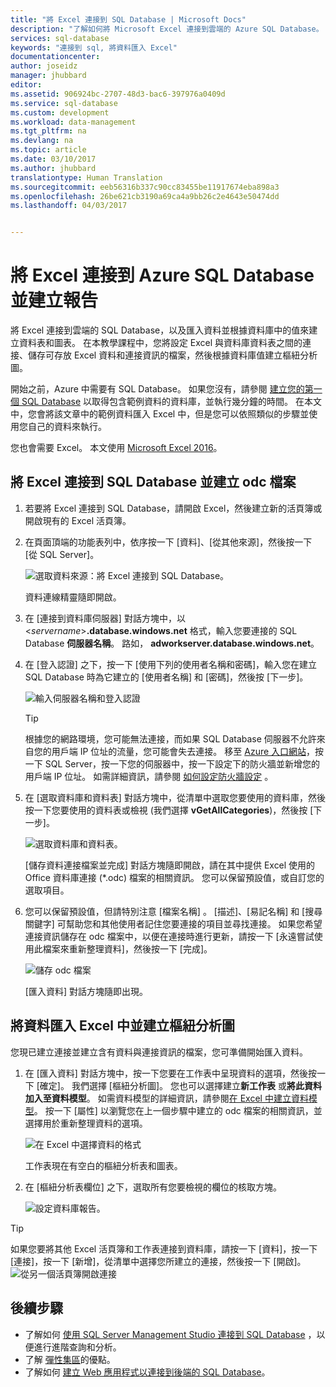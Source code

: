 ```yaml
---
title: "將 Excel 連接到 SQL Database | Microsoft Docs"
description: "了解如何將 Microsoft Excel 連接到雲端的 Azure SQL Database。 將資料匯入 Excel 中進行報告和資料探索。"
services: sql-database
keywords: "連接到 sql, 將資料匯入 Excel"
documentationcenter: 
author: joseidz
manager: jhubbard
editor: 
ms.assetid: 906924bc-2707-48d3-bac6-397976a0409d
ms.service: sql-database
ms.custom: development
ms.workload: data-management
ms.tgt_pltfrm: na
ms.devlang: na
ms.topic: article
ms.date: 03/10/2017
ms.author: jhubbard
translationtype: Human Translation
ms.sourcegitcommit: eeb56316b337c90cc83455be11917674eba898a3
ms.openlocfilehash: 26be621cb3190a69ca4a9bb26c2e4643e50474dd
ms.lasthandoff: 04/03/2017


---
```

# <a name="connect-excel-to-an-azure-sql-database-and-create-a-report"></a>將 Excel 連接到 Azure SQL Database 並建立報告

將 Excel 連接到雲端的 SQL Database，以及匯入資料並根據資料庫中的值來建立資料表和圖表。 在本教學課程中，您將設定 Excel 與資料庫資料表之間的連接、儲存可存放 Excel 資料和連接資訊的檔案，然後根據資料庫值建立樞紐分析圖。

開始之前，Azure 中需要有 SQL Database。 如果您沒有，請參閱 [建立您的第一個 SQL Database](sql-database-get-started.md) 以取得包含範例資料的資料庫，並執行幾分鐘的時間。 在本文中，您會將該文章中的範例資料匯入 Excel 中，但是您可以依照類似的步驟並使用您自己的資料來執行。

您也會需要 Excel。 本文使用 [Microsoft Excel 2016](https://products.office.com/)。

## <a name="connect-excel-to-a-sql-database-and-create-an-odc-file"></a>將 Excel 連接到 SQL Database 並建立 odc 檔案
1. 若要將 Excel 連接到 SQL Database，請開啟 Excel，然後建立新的活頁簿或開啟現有的 Excel 活頁簿。
2. 在頁面頂端的功能表列中，依序按一下 [資料]、[從其他來源]，然後按一下 [從 SQL Server]。
   
   ![選取資料來源：將 Excel 連接到 SQL Database。](./media/sql-database-connect-excel/excel_data_source.png)
   
   資料連線精靈隨即開啟。
3. 在 [連接到資料庫伺服器] 對話方塊中，以 <*servername*>**.database.windows.net** 格式，輸入您要連接的 SQL Database **伺服器名稱**。 路如， **adworkserver.database.windows.net**。
4. 在 [登入認證] 之下，按一下 [使用下列的使用者名稱和密碼]，輸入您在建立 SQL Database 時為它建立的 [使用者名稱] 和 [密碼]，然後按 [下一步]。
   
   ![輸入伺服器名稱和登入認證](./media/sql-database-connect-excel/connect-to-server.png)
   
   > [!TIP]
   > 根據您的網路環境，您可能無法連接，而如果 SQL Database 伺服器不允許來自您的用戶端 IP 位址的流量，您可能會失去連接。 移至 [Azure 入口網站](https://portal.azure.com/)，按一下 SQL Server，按一下您的伺服器中，按一下設定下的防火牆並新增您的用戶端 IP 位址。 如需詳細資訊，請參閱 [如何設定防火牆設定](sql-database-configure-firewall-settings.md) 。
   > 
   > 
5. 在 [選取資料庫和資料表] 對話方塊中，從清單中選取您要使用的資料庫，然後按一下您要使用的資料表或檢視 (我們選擇 **vGetAllCategories**)，然後按 [下一步]。
   
    ![選取資料庫和資料表。](./media/sql-database-connect-excel/select-database-and-table.png)
   
    [儲存資料連接檔案並完成]  對話方塊隨即開啟，請在其中提供 Excel 使用的 Office 資料庫連接 (*.odc) 檔案的相關資訊。 您可以保留預設值，或自訂您的選取項目。
6. 您可以保留預設值，但請特別注意 [檔案名稱]  。 [描述]、[易記名稱] 和 [搜尋關鍵字] 可幫助您和其他使用者記住您要連接的項目並尋找連接。 如果您希望連接資訊儲存在 odc 檔案中，以便在連接時進行更新，請按一下 [永遠嘗試使用此檔案來重新整理資料]，然後按一下 [完成]。
   
    ![儲存 odc 檔案](./media/sql-database-connect-excel/save-odc-file.png)
   
    [匯入資料]  對話方塊隨即出現。

## <a name="import-the-data-into-excel-and-create-a-pivot-chart"></a>將資料匯入 Excel 中並建立樞紐分析圖
您現已建立連接並建立含有資料與連接資訊的檔案，您可準備開始匯入資料。

1. 在 [匯入資料] 對話方塊中，按一下您要在工作表中呈現資料的選項，然後按一下 [確定]。 我們選擇 [樞紐分析圖]。 您也可以選擇建立**新工作表** 或**將此資料加入至資料模型**。 如需資料模型的詳細資訊，請參閱[在 Excel 中建立資料模型](https://support.office.com/article/Create-a-Data-Model-in-Excel-87E7A54C-87DC-488E-9410-5C75DBCB0F7B)。 按一下 [屬性] 以瀏覽您在上一個步驟中建立的 odc 檔案的相關資訊，並選擇用於重新整理資料的選項。
   
    ![在 Excel 中選擇資料的格式](./media/sql-database-connect-excel/import-data.png)
   
    工作表現在有空白的樞紐分析表和圖表。
2. 在 [樞紐分析表欄位] 之下，選取所有您要檢視的欄位的核取方塊。
   
    ![設定資料庫報告。](./media/sql-database-connect-excel/power-pivot-results.png)

> [!TIP]
> 如果您要將其他 Excel 活頁簿和工作表連接到資料庫，請按一下 [資料]，按一下 [連接]，按一下 [新增]，從清單中選擇您所建立的連接，然後按一下 [開啟]。
> ![從另一個活頁簿開啟連接](./media/sql-database-connect-excel/open-from-another-workbook.png)
> 
> 

## <a name="next-steps"></a>後續步驟
* 了解如何 [使用 SQL Server Management Studio 連接到 SQL Database](sql-database-connect-query-ssms.md) ，以便進行進階查詢和分析。
* 了解 [彈性集區](sql-database-elastic-pool.md)的優點。
* 了解如何 [建立 Web 應用程式以連接到後端的 SQL Database](../app-service-web/web-sites-dotnet-deploy-aspnet-mvc-app-membership-oauth-sql-database.md)。


